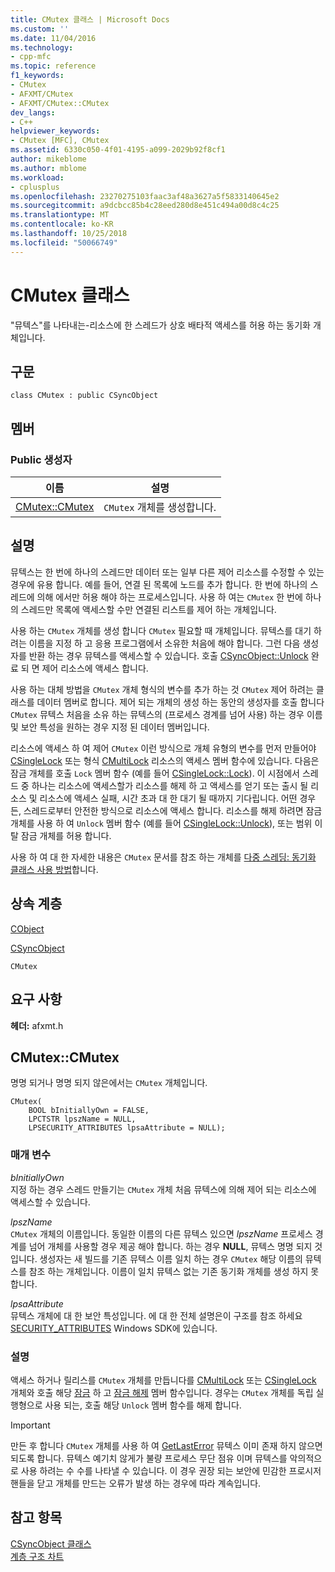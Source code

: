 ```yaml
---
title: CMutex 클래스 | Microsoft Docs
ms.custom: ''
ms.date: 11/04/2016
ms.technology:
- cpp-mfc
ms.topic: reference
f1_keywords:
- CMutex
- AFXMT/CMutex
- AFXMT/CMutex::CMutex
dev_langs:
- C++
helpviewer_keywords:
- CMutex [MFC], CMutex
ms.assetid: 6330c050-4f01-4195-a099-2029b92f8cf1
author: mikeblome
ms.author: mblome
ms.workload:
- cplusplus
ms.openlocfilehash: 23270275103faac3af48a3627a5f5833140645e2
ms.sourcegitcommit: a9dcbcc85b4c28eed280d8e451c494a00d8c4c25
ms.translationtype: MT
ms.contentlocale: ko-KR
ms.lasthandoff: 10/25/2018
ms.locfileid: "50066749"
---
```

# <a name="cmutex-class"></a>CMutex 클래스

"뮤텍스"를 나타내는-리소스에 한 스레드가 상호 배타적 액세스를 허용 하는 동기화 개체입니다.

## <a name="syntax"></a>구문

```
class CMutex : public CSyncObject
```

## <a name="members"></a>멤버

### <a name="public-constructors"></a>Public 생성자

|이름|설명|
|----------|-----------------|
|[CMutex::CMutex](#cmutex)|`CMutex` 개체를 생성합니다.|

## <a name="remarks"></a>설명

뮤텍스는 한 번에 하나의 스레드만 데이터 또는 일부 다른 제어 리소스를 수정할 수 있는 경우에 유용 합니다. 예를 들어, 연결 된 목록에 노드를 추가 합니다. 한 번에 하나의 스레드에 의해 에서만 허용 해야 하는 프로세스입니다. 사용 하 여는 `CMutex` 한 번에 하나의 스레드만 목록에 액세스할 수만 연결된 리스트를 제어 하는 개체입니다.

사용 하는 `CMutex` 개체를 생성 합니다 `CMutex` 필요할 때 개체입니다. 뮤텍스를 대기 하려는 이름을 지정 하 고 응용 프로그램에서 소유한 처음에 해야 합니다. 그런 다음 생성자를 반환 하는 경우 뮤텍스를 액세스할 수 있습니다. 호출 [CSyncObject::Unlock](../../mfc/reference/csyncobject-class.md#unlock) 완료 되 면 제어 리소스에 액세스 합니다.

사용 하는 대체 방법을 `CMutex` 개체 형식의 변수를 추가 하는 것 `CMutex` 제어 하려는 클래스를 데이터 멤버로 합니다. 제어 되는 개체의 생성 하는 동안의 생성자를 호출 합니다 `CMutex` 뮤텍스 처음을 소유 하는 뮤텍스의 (프로세스 경계를 넘어 사용) 하는 경우 이름 및 보안 특성을 원하는 경우 지정 된 데이터 멤버입니다.

리소스에 액세스 하 여 제어 `CMutex` 이런 방식으로 개체 유형의 변수를 먼저 만들어야 [CSingleLock](../../mfc/reference/csinglelock-class.md) 또는 형식 [CMultiLock](../../mfc/reference/cmultilock-class.md) 리소스의 액세스 멤버 함수에 있습니다. 다음은 잠금 개체를 호출 `Lock` 멤버 함수 (예를 들어 [CSingleLock::Lock](../../mfc/reference/csinglelock-class.md#lock)). 이 시점에서 스레드 중 하나는 리소스에 액세스할가 리소스를 해제 하 고 액세스를 얻기 또는 출시 될 리소스 및 리소스에 액세스 실패, 시간 초과 대 한 대기 될 때까지 기다립니다. 어떤 경우 든, 스레드로부터 안전한 방식으로 리소스에 액세스 합니다. 리소스를 해제 하려면 잠금 개체를 사용 하 여 `Unlock` 멤버 함수 (예를 들어 [CSingleLock::Unlock](../../mfc/reference/csinglelock-class.md#unlock)), 또는 범위 이탈 잠금 개체를 허용 합니다.

사용 하 여 대 한 자세한 내용은 `CMutex` 문서를 참조 하는 개체를 [다중 스레딩: 동기화 클래스 사용 방법](../../parallel/multithreading-how-to-use-the-synchronization-classes.md)합니다.

## <a name="inheritance-hierarchy"></a>상속 계층

[CObject](../../mfc/reference/cobject-class.md)

[CSyncObject](../../mfc/reference/csyncobject-class.md)

`CMutex`

## <a name="requirements"></a>요구 사항

**헤더:** afxmt.h

##  <a name="cmutex"></a>  CMutex::CMutex

명명 되거나 명명 되지 않은에서는 `CMutex` 개체입니다.

```
CMutex(
    BOOL bInitiallyOwn = FALSE,
    LPCTSTR lpszName = NULL,
    LPSECURITY_ATTRIBUTES lpsaAttribute = NULL);
```

### <a name="parameters"></a>매개 변수

*bInitiallyOwn*<br/>
지정 하는 경우 스레드 만들기는 `CMutex` 개체 처음 뮤텍스에 의해 제어 되는 리소스에 액세스할 수 있습니다.

*lpszName*<br/>
`CMutex` 개체의 이름입니다. 동일한 이름의 다른 뮤텍스 있으면 *lpszName* 프로세스 경계를 넘어 개체를 사용할 경우 제공 해야 합니다. 하는 경우 **NULL**, 뮤텍스 명명 되지 것입니다. 생성자는 새 빌드를 기존 뮤텍스 이름 일치 하는 경우 `CMutex` 해당 이름의 뮤텍스를 참조 하는 개체입니다. 이름이 일치 뮤텍스 없는 기존 동기화 개체를 생성 하지 못합니다.

*lpsaAttribute*<br/>
뮤텍스 개체에 대 한 보안 특성입니다. 에 대 한 전체 설명은이 구조를 참조 하세요 [SECURITY_ATTRIBUTES](https://msdn.microsoft.com/library/windows/desktop/aa379560) Windows SDK에 있습니다.

### <a name="remarks"></a>설명

액세스 하거나 릴리스를 `CMutex` 개체를 만듭니다를 [CMultiLock](../../mfc/reference/cmultilock-class.md) 또는 [CSingleLock](../../mfc/reference/csinglelock-class.md) 개체와 호출 해당 [잠금](../../mfc/reference/csinglelock-class.md#lock) 하 고 [잠금 해제](../../mfc/reference/csinglelock-class.md#unlock) 멤버 함수입니다. 경우는 `CMutex` 개체를 독립 실행형으로 사용 되는, 호출 해당 `Unlock` 멤버 함수를 해제 합니다.

> [!IMPORTANT]
>  만든 후 합니다 `CMutex` 개체를 사용 하 여 [GetLastError](https://msdn.microsoft.com/library/windows/desktop/ms679360) 뮤텍스 이미 존재 하지 않으면 되도록 합니다. 뮤텍스 예기치 않게가 불량 프로세스 무단 점유 이며 뮤텍스를 악의적으로 사용 하려는 수 수를 나타낼 수 있습니다. 이 경우 권장 되는 보안에 민감한 프로시저 핸들을 닫고 개체를 만드는 오류가 발생 하는 경우에 따라 계속입니다.

## <a name="see-also"></a>참고 항목

[CSyncObject 클래스](../../mfc/reference/csyncobject-class.md)<br/>
[계층 구조 차트](../../mfc/hierarchy-chart.md)

